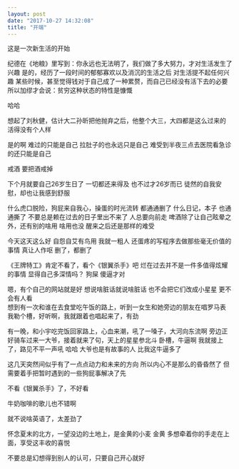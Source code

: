 ```yaml
---
layout: post
date: "2017-10-27 14:32:08"
title: "开端"
---
```



这是一次新生活的开始

纪德在《地粮》里写到：你永远也无法明了，我们做了多大努力，才对生活发生了兴趣
是的，经历了一段时间的郁郁寡欢以及消沉的生活之后
对生活提不起任何兴趣
某些时候，甚至觉得钱对于自己成了一种累赘，而自己已经没有活下去的必要
所以加缪才会说：贫穷这种状态的特性是慷慨

哈哈

想起了刘秋健，估计大二孙昕把他抛弃之后，他整个大三，大四都是这么过来的
活得没有个人样

是的啊
难过的只能是自己
拉肚子的也永远只是自己
难受到半夜三点去医院看急诊的还只能是自己

戒酒
要把酒戒掉

下个月就要自己26岁生日了
一切都还来得及
也不过才26岁而已
徒然的自我安慰，却也让我感到舒服

什么虎口脱险，狗屁来自我心，操蛋的时光流转
都通通删了
什么日记，本子
也通通撕了
不要总是赖在过去的日子里出不来了
人总要向前走
啤酒除了让自己眩晕之外，还有别的啥用
啥用也没
醒来之后还是那样的难受

今天这天这么好
自怨自艾有鸟用
我就一粗人
还蛋疼的写程序去做那些毫无价值的事情
真让人作呕
删了，都删了

《王牌特工》肯定不看了，看个《银翼杀手》吧
烂在过去并不是一件多值得炫耀的事情
显得自己多深情吗？
狗屎
傻逼才对

嗯，有个自己的网站就是好
想说啥脏话就说啥脏话
也不会把它们改成小星星
更不会有人看
<br>
想到有一次和谁在去食堂吃午饭的路上，听到一女生和她旁边的朋友在唱罗马表
我勒个槽，好听啊，我就跟着也唱起来了，有劲

有一晚，和小宇吃完饭回家路上，心血来潮，吼了一嗓子，大河向东流啊
旁边正好骑车过来一大爷，接着就来了句，天上的星星参北斗
卧槽，牛逼啊
我就接上了，路见不平一声吼 哈哈
大爷也是有故事的人
比我这牛逼多了

这几天突然间似乎有了一点点动力和未来的方向
所以内心不是那么的昏昏然了
但需要着手把暂时遇到的一些狗屁事解决了先

不看《银翼杀手》了，不好看

牛奶咖啡的歌儿也不错啊

就不说啥英语了，太差劲了

怀念夏末的北方，一望没边的土地上，是金黄的小麦
金黄
多想牵着你的手走在上面，享受这丰收的喜悦

不要总是幻想得到别人的认可，只要自己开心就好